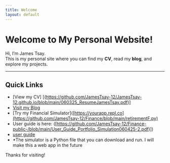 ```yaml
---
title: Welcome
layout: default
---
```


# Welcome to My Personal Website!

Hi, I’m James Tsay.  
This is my personal site where you can find my **CV**, read my **blog**, and explore my projects.

---

## Quick Links

- [View my CV] [(https://github.com/JamesTsay-12/JamesTsay-12.github.io/blob/main/060325_ResumeJamesTsay.pdf)]
- [Visit my Blog](https://github.com/JamesTsay-12?tab=repositories) <!-- Replace with actual blog link -->
- [Try my Financial Simulator]([https://yourapp.repl.co](https://github.com/JamesTsay-12/Finance/blob/main/retirementF.py) <!-- Replace with your app URL -->
- User guide is here: ([https://github.com/JamesTsay-12/Finance-public-/blob/main/User_Guide_Portfolio_Simulation060425-2.pdf)])
- <a href="https://github.com/JamesTsay-12/Finance-public-/blob/main/User_Guide_Portfolio_Simulation060425-2.pdf" target="_blank">user guide</a>
- *The simulator is a Python file that you can download and run.  I will make this a web app in the future

Thanks for visiting!
